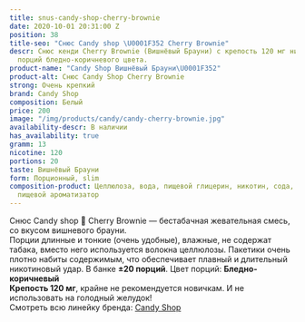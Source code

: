 ```yaml
---
title: snus-candy-shop-cherry-brownie
date: 2020-10-01 20:31:00 Z
position: 38
title-seo: "Снюс Candy shop \U0001F352 Cherry Brownie"
descr: Снюс кенди Cherry Brownie (Вишнёвый Брауни) с крепость 120 мг никотина. 20
  порций бледно-коричневого цвета.
product-name: "Candy Shop Вишнёвый Брауни\U0001F352"
product-alt: Снюс Candy Shop Cherry Brownie
strong: Очень крепкий
brand: Candy Shop
composition: Белый
price: 200
image: "/img/products/candy/candy-cherry-brownie.jpg"
availability-descr: В наличии
has_availability: true
gramm: 13
nicotine: 120
portions: 20
taste: Вишнёвый Брауни
form: Порционный, slim
composition-product: Целлюлоза, вода, пищевой глицерин, никотин, сода, карбонат натрия,
  пищевой ароматизатор
---
```


Снюс Candy shop 🍒 Cherry Brownie — бестабачная жевательная смесь, со вкусом вишневого брауни.<br>
Порции длинные и тонкие (очень удобные),  влажные, не содержат табака, вместо него используется волокна целлюлозы. Пакетики очень плотно набиты содержимым, что обеспечивает плавный и длительный никотиновый удар. В банке **±20 порций**. Цвет порций: **Бледно-коричневый**<br>
**Крепость 120 мг**, крайне не рекомендуется новичкам. И не использовать на голодный желудок!<br>
Смотреть всю линейку бренда: <a href="/candy-shop-snus">Candy Shop</a>